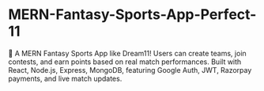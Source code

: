 # MERN-Fantasy-Sports-App-Perfect-11
🚀 A MERN Fantasy Sports App like Dream11! Users can create teams, join contests, and earn points based on real match performances. Built with React, Node.js, Express, MongoDB, featuring Google Auth, JWT, Razorpay payments, and live match updates.
